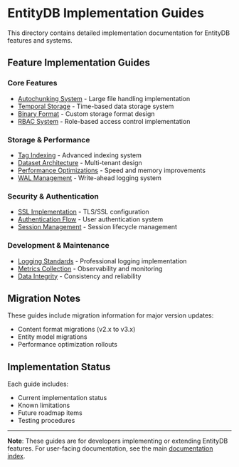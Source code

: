 # EntityDB Implementation Guides

This directory contains detailed implementation documentation for EntityDB features and systems.

## Feature Implementation Guides

### Core Features
- [Autochunking System](impl-autochunking.md) - Large file handling implementation
- [Temporal Storage](impl-temporal.md) - Time-based data storage system
- [Binary Format](impl-binary-format.md) - Custom storage format design
- [RBAC System](impl-rbac.md) - Role-based access control implementation

### Storage & Performance
- [Tag Indexing](impl-tag-indexing.md) - Advanced indexing system
- [Dataset Architecture](impl-dataset.md) - Multi-tenant design
- [Performance Optimizations](impl-performance.md) - Speed and memory improvements
- [WAL Management](impl-wal.md) - Write-ahead logging system

### Security & Authentication
- [SSL Implementation](impl-ssl.md) - TLS/SSL configuration
- [Authentication Flow](impl-auth.md) - User authentication system
- [Session Management](impl-sessions.md) - Session lifecycle management

### Development & Maintenance
- [Logging Standards](impl-logging.md) - Professional logging implementation
- [Metrics Collection](impl-metrics.md) - Observability and monitoring
- [Data Integrity](impl-data-integrity.md) - Consistency and reliability

## Migration Notes

These guides include migration information for major version updates:
- Content format migrations (v2.x to v3.x)
- Entity model migrations
- Performance optimization rollouts

## Implementation Status

Each guide includes:
- Current implementation status
- Known limitations
- Future roadmap items
- Testing procedures

---

**Note**: These guides are for developers implementing or extending EntityDB features. For user-facing documentation, see the main [documentation index](../README.md).